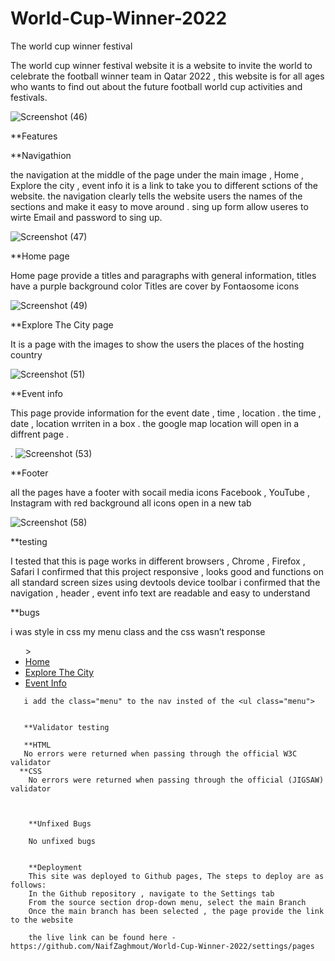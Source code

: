 # World-Cup-Winner-2022
The world cup winner festival 

The world cup winner festival website it is a website to invite the world to celebrate the football winner team in Qatar 2022 , this website is for all ages who wants to find out about the future football world cup activities and festivals.  

![Screenshot (46)](https://github.com/NaifZaghmout/World-Cup-Winner-2022/assets/131189190/7a3a68de-1c6e-40e1-b488-7305277bf3de)

**Features

**Navigathion

the navigation  at the middle of the page under the main image , Home , Explore the city , event info it is a link to take you to different sctions of the website.
the navigation clearly tells the website users the names of the sections and make it easy to move around .
sing up form allow useres to wirte Email and password to sing up.

![Screenshot (47)](https://github.com/NaifZaghmout/World-Cup-Winner-2022/assets/131189190/6547eb60-2adc-446a-b6b1-13328390e651)



**Home page 

Home page provide a titles and paragraphs with general information, titles have a purple background color 
Titles are cover by Fontaosome icons 


![Screenshot (49)](https://github.com/NaifZaghmout/World-Cup-Winner-2022/assets/131189190/1f854f37-5f25-4cfb-ace5-bb34eef9f816)


**Explore The City page 

It is a page with the images to show the users the places of the hosting country 

![Screenshot (51)](https://github.com/NaifZaghmout/World-Cup-Winner-2022/assets/131189190/4e1a9bb7-8fba-44ad-a7b4-9dbc3972ea1b)


**Event info 

This page provide information for the event date , time , location .
the time , date , location  wrriten in a box .
the google map location  will open in a diffrent page .

 .
![Screenshot (53)](https://github.com/NaifZaghmout/World-Cup-Winner-2022/assets/131189190/8552527e-0c18-462b-931d-bda7e3aca582)


**Footer

all the pages have a footer with socail media icons Facebook , YouTube , Instagram with red background all icons open in a new tab 


![Screenshot (58)](https://github.com/NaifZaghmout/World-Cup-Winner-2022/assets/131189190/eb67971c-77b5-4a97-974d-ef39559a2dd9)





**testing 

I tested that this is page works in different browsers , Chrome , Firefox , Safari 
I confirmed that this project responsive , looks good and functions on all standard screen sizes using devtools device toolbar 
i confirmed that the navigation , header , event info  text are readable and easy to understand 



**bugs 

i was style in css my menu class and the css wasn’t response 

 <nav>
            <ul class="menu">> 
            <li> 
                <a href="index.html" class="active">Home</a>
            </li>
            <li>
                <a href="explore-the-cite.html">Explore The City</a>
            </li>
            <li>
                <a href="event-info.html">Event Info</a>
            </li>
        </ul>
            </nav>
            
       i add the class="menu" to the nav insted of the <ul class="menu">
       
       
       **Validator testing 
       
       **HTML 
       No errors were returned when passing through the official W3C validator  
      **CSS
        No errors were returned when passing through the official (JIGSAW) validator 
        
        
        
        **Unfixed Bugs 
        
        No unfixed bugs
        
        
        **Deployment 
        This site was deployed to Github pages, The steps to deploy are as follows:
        In the Github repository , navigate to the Settings tab
        From the source section drop-down menu, select the main Branch 
        Once the main branch has been selected , the page provide the link to the website 
        
        the live link can be found here -  https://github.com/NaifZaghmout/World-Cup-Winner-2022/settings/pages
        

